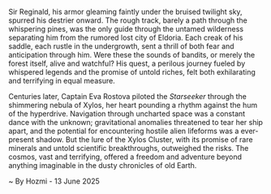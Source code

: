 
Sir Reginald, his armor gleaming faintly under the bruised twilight sky, spurred his destrier onward.  The rough track, barely a path through the whispering pines, was the only guide through the untamed wilderness separating him from the rumored lost city of Eldoria.  Each creak of his saddle, each rustle in the undergrowth, sent a thrill of both fear and anticipation through him.  Were these the sounds of bandits, or merely the forest itself, alive and watchful?  His quest, a perilous journey fueled by whispered legends and the promise of untold riches, felt both exhilarating and terrifying in equal measure.


Centuries later, Captain Eva Rostova piloted the *Starseeker* through the shimmering nebula of Xylos, her heart pounding a rhythm against the hum of the hyperdrive.  Navigation through uncharted space was a constant dance with the unknown; gravitational anomalies threatened to tear her ship apart, and the potential for encountering hostile alien lifeforms was a ever-present shadow.  But the lure of the Xylos Cluster, with its promise of rare minerals and untold scientific breakthroughs, outweighed the risks. The cosmos, vast and terrifying, offered a freedom and adventure beyond anything imaginable in the dusty chronicles of old Earth.

~ By Hozmi - 13 June 2025
